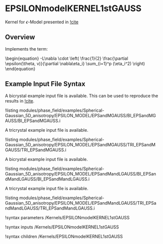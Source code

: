 # EPSILONmodelKERNEL1stGAUSS

Kernel for $\epsilon$-Model presented in [!cite](YEO2024127508)

## Overview

Implements the term:

\begin{equation}
-L\nabla \cdot \left( \frac{1}{2} \frac{\partial \epsilon(\theta, v)}{\partial \nabla\eta_i} \sum_{i=1}^p (\eta_i^2) \right)
\end{equation}

## Example Input File Syntax

A bicrystal example input file is available. This can be used to reproduce the results in [!cite](YEO2024127508).

!listing modules/phase_field/examples/Spherical-Gaussian_5D_anisotropy/EPSILON_MODEL/EPSandMGAUSS/BI_EPSandMGAUSS/BI_EPSandMGAUSS.i

A tricrystal example input file is available.

!listing modules/phase_field/examples/Spherical-Gaussian_5D_anisotropy/EPSILON_MODEL/EPSandMGAUSS/TRI_EPSandMGAUSS/TRI_EPSandMGAUSS.i

A bicrystal example input file is available.

!listing modules/phase_field/examples/Spherical-Gaussian_5D_anisotropy/EPSILON_MODEL/EPSandMandLGAUSS/BI_EPSandMandLGAUSS/BI_EPSandMandLGAUSS.i

A tricrystal example input file is available.

!listing modules/phase_field/examples/Spherical-Gaussian_5D_anisotropy/EPSILON_MODEL/EPSandMandLGAUSS/TRI_EPSandMandLGAUSS/TRI_EPSandMandLGAUSS.i


!syntax parameters /Kernels/EPSILONmodelKERNEL1stGAUSS

!syntax inputs /Kernels/EPSILONmodelKERNEL1stGAUSS

!syntax children /Kernels/EPSILONmodelKERNEL1stGAUSS
